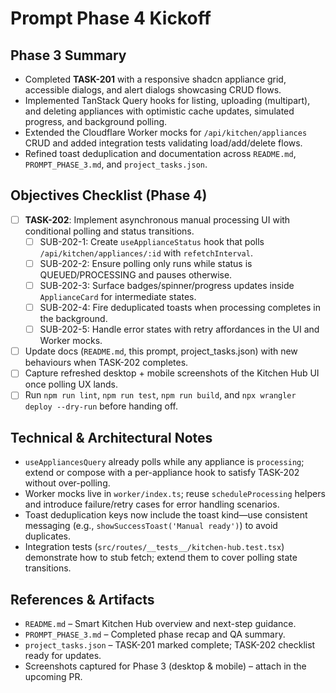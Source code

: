 # Prompt Phase 4 Kickoff

## Phase 3 Summary
- Completed **TASK-201** with a responsive shadcn appliance grid, accessible dialogs, and alert dialogs showcasing CRUD flows.
- Implemented TanStack Query hooks for listing, uploading (multipart), and deleting appliances with optimistic cache updates, simulated progress, and background polling.
- Extended the Cloudflare Worker mocks for `/api/kitchen/appliances` CRUD and added integration tests validating load/add/delete flows.
- Refined toast deduplication and documentation across `README.md`, `PROMPT_PHASE_3.md`, and `project_tasks.json`.

## Objectives Checklist (Phase 4)
- [ ] **TASK-202**: Implement asynchronous manual processing UI with conditional polling and status transitions.
  - [ ] SUB-202-1: Create `useApplianceStatus` hook that polls `/api/kitchen/appliances/:id` with `refetchInterval`.
  - [ ] SUB-202-2: Ensure polling only runs while status is QUEUED/PROCESSING and pauses otherwise.
  - [ ] SUB-202-3: Surface badges/spinner/progress updates inside `ApplianceCard` for intermediate states.
  - [ ] SUB-202-4: Fire deduplicated toasts when processing completes in the background.
  - [ ] SUB-202-5: Handle error states with retry affordances in the UI and Worker mocks.
- [ ] Update docs (`README.md`, this prompt, project_tasks.json) with new behaviours when TASK-202 completes.
- [ ] Capture refreshed desktop + mobile screenshots of the Kitchen Hub UI once polling UX lands.
- [ ] Run `npm run lint`, `npm run test`, `npm run build`, and `npx wrangler deploy --dry-run` before handing off.

## Technical & Architectural Notes
- `useAppliancesQuery` already polls while any appliance is `processing`; extend or compose with a per-appliance hook to satisfy TASK-202 without over-polling.
- Worker mocks live in `worker/index.ts`; reuse `scheduleProcessing` helpers and introduce failure/retry cases for error handling scenarios.
- Toast deduplication keys now include the toast kind—use consistent messaging (e.g., `showSuccessToast('Manual ready')`) to avoid duplicates.
- Integration tests (`src/routes/__tests__/kitchen-hub.test.tsx`) demonstrate how to stub fetch; extend them to cover polling state transitions.

## References & Artifacts
- `README.md` – Smart Kitchen Hub overview and next-step guidance.
- `PROMPT_PHASE_3.md` – Completed phase recap and QA summary.
- `project_tasks.json` – TASK-201 marked complete; TASK-202 checklist ready for updates.
- Screenshots captured for Phase 3 (desktop & mobile) – attach in the upcoming PR.
